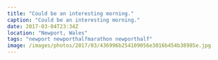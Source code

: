 ```yaml
---
title: "Could be an interesting morning."
caption: "Could be an interesting morning."
date: 2017-03-04T23:34Z
location: "Newport, Wales"
tags: "newport newporthalfmarathon newporthalf"
image: /images/photos/2017/03/436996b254109056e3016b454b38985e.jpg
---
```

